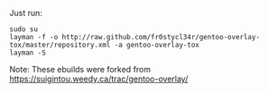 Just run:
    
    sudo su
    layman -f -o http://raw.github.com/fr0stycl34r/gentoo-overlay-tox/master/repository.xml -a gentoo-overlay-tox
    layman -S

Note: These ebuilds were forked from https://suigintou.weedy.ca/trac/gentoo-overlay/
